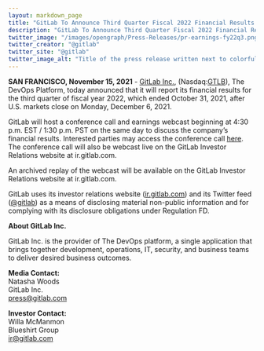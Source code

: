 ```yaml
---
layout: markdown_page
title: "GitLab To Announce Third Quarter Fiscal 2022 Financial Results On December 6, 2021"
description: "GitLab To Announce Third Quarter Fiscal 2022 Financial Results On December 6, 2021"
twitter_image: "/images/opengraph/Press-Releases/pr-earnings-fy22q3.png"
twitter_creator: "@gitlab"
twitter_site: "@gitlab"
twitter_image_alt: "Title of the press release written next to colorful graphic of shapes"
---
```


**SAN FRANCISCO, November 15, 2021** - [GitLab Inc.](https://about.gitlab.com/), (Nasdaq:[GTLB](https://www.nasdaq.com/market-activity/stocks/gtlb)), The DevOps Platform, today announced that it will report its financial results for the third quarter of fiscal year 2022, which ended October 31, 2021, after U.S. markets close on Monday, December 6, 2021.

GitLab will host a conference call and earnings webcast beginning at 4:30 p.m. EST / 1:30 p.m. PST on the same day to discuss the company’s financial results. Interested parties may access the conference call [here](https://gitlab.zoom.us/webinar/register/WN_t35sex9aQjyTCTMS0t4Alw). The conference call will also be webcast live on the GitLab Investor Relations website at ir.gitlab.com.

An archived replay of the webcast will be available on the GitLab Investor Relations website at ir.gitlab.com.

GitLab uses its investor relations website ([ir.gitlab.com](https://ir.gitlab.com/)) and its Twitter feed ([@gitlab](https://twitter.com/gitlab)) as a means of disclosing material non-public information and for complying with its disclosure obligations under Regulation FD.

**About GitLab Inc.**

GitLab Inc. is the provider of The DevOps platform, a single application that brings together development, operations, IT, security, and business teams to deliver desired business outcomes.

**Media Contact:**
<br>
Natasha Woods
<br>
GitLab Inc.
<br>
[press@gitlab.com](mailto:press@gitlab.com) 
<br> 

**Investor Contact:**
<br>
Willa McManmon
<br>
Blueshirt Group
<br>
[ir@gitlab.com](mailto:ir@gitlab.com) 
